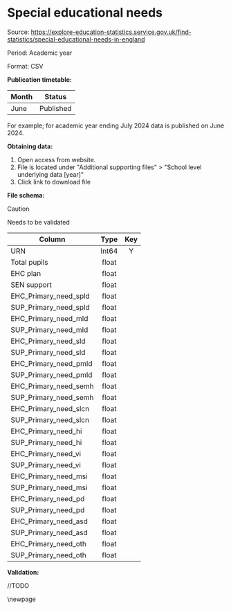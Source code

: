 # Special educational needs

Source: <https://explore-education-statistics.service.gov.uk/find-statistics/special-educational-needs-in-england>

Period: Academic year

Format: CSV

**Publication timetable:**

| Month    | Status    |
|----------|-----------|
| June     | Published |

For example; for academic year ending July 2024 data is published on June 2024.

**Obtaining data:**

1. Open access from website.
2. File is located under "Additional supporting files" > "School level underlying data [year]"
3. Click link to download file

**File schema:**

>[!CAUTION]
> Needs to be validated

| Column                | Type  | Key |
|-----------------------|:-----:|:---:|
| URN                   | Int64 |  Y  |
| Total pupils          | float |     |
| EHC plan              | float |     |
| SEN support           | float |     |
| EHC_Primary_need_spld | float |     |
| SUP_Primary_need_spld | float |     |
| EHC_Primary_need_mld  | float |     |
| SUP_Primary_need_mld  | float |     |
| EHC_Primary_need_sld  | float |     |
| SUP_Primary_need_sld  | float |     |
| EHC_Primary_need_pmld | float |     |
| SUP_Primary_need_pmld | float |     |
| EHC_Primary_need_semh | float |     |
| SUP_Primary_need_semh | float |     |
| EHC_Primary_need_slcn | float |     |
| SUP_Primary_need_slcn | float |     |
| EHC_Primary_need_hi   | float |     |
| SUP_Primary_need_hi   | float |     |
| EHC_Primary_need_vi   | float |     |
| SUP_Primary_need_vi   | float |     |
| EHC_Primary_need_msi  | float |     |
| SUP_Primary_need_msi  | float |     |
| EHC_Primary_need_pd   | float |     |
| SUP_Primary_need_pd   | float |     |
| EHC_Primary_need_asd  | float |     |
| SUP_Primary_need_asd  | float |     |
| EHC_Primary_need_oth  | float |     |
| SUP_Primary_need_oth  | float |     |

**Validation:**

//TODO

<!-- Leave the rest of this page blank -->
\newpage
